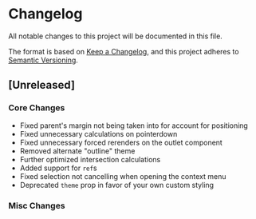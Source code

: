 # Changelog

All notable changes to this project will be documented in this file.

The format is based on [Keep a Changelog](https://keepachangelog.com/en/1.0.0/),
and this project adheres to [Semantic Versioning](https://semver.org/spec/v2.0.0.html).

## [Unreleased]

### Core Changes

-   Fixed parent's margin not being taken into for account for positioning
-   Fixed unnecessary calculations on pointerdown
-   Fixed unnecessary forced rerenders on the outlet component
-   Removed alternate "outline" theme
-   Further optimized intersection calculations
-   Added support for `ref`s
-   Fixed selection not cancelling when opening the context menu
-   Deprecated `theme` prop in favor of your own custom styling

### Misc Changes

<!-- -   Published official [demos & examples](https://useselectify.js.org) -->
